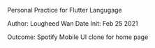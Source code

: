 Personal Practice for Flutter Langugage

Author: Lougheed Wan
Date Init: Feb 25 2021

Outcome:
Spotify Mobile UI clone for home page
